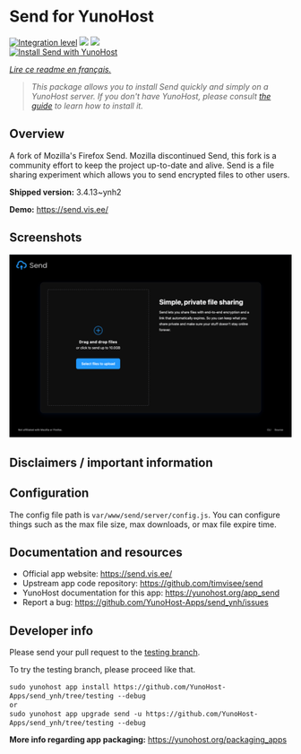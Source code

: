<!--
N.B.: This README was automatically generated by https://github.com/YunoHost/apps/tree/master/tools/README-generator
It shall NOT be edited by hand.
-->

# Send for YunoHost

[![Integration level](https://dash.yunohost.org/integration/send.svg)](https://dash.yunohost.org/appci/app/send) ![](https://ci-apps.yunohost.org/ci/badges/send.status.svg) ![](https://ci-apps.yunohost.org/ci/badges/send.maintain.svg)  
[![Install Send with YunoHost](https://install-app.yunohost.org/install-with-yunohost.svg)](https://install-app.yunohost.org/?app=send)

*[Lire ce readme en français.](./README_fr.md)*

> *This package allows you to install Send quickly and simply on a YunoHost server.
If you don't have YunoHost, please consult [the guide](https://yunohost.org/#/install) to learn how to install it.*

## Overview

A fork of Mozilla's Firefox Send. Mozilla discontinued Send, this fork is a community effort to keep the project up-to-date and alive.
Send is a file sharing experiment which allows you to send encrypted files to other users.


**Shipped version:** 3.4.13~ynh2

**Demo:** https://send.vis.ee/

## Screenshots

![](./doc/screenshots/screenshot.png)

## Disclaimers / important information

## Configuration

The config file path is `var/www/send/server/config.js`.
You can configure things such as the max file size, max downloads, or max file expire time.

## Documentation and resources

* Official app website: https://send.vis.ee/
* Upstream app code repository: https://github.com/timvisee/send
* YunoHost documentation for this app: https://yunohost.org/app_send
* Report a bug: https://github.com/YunoHost-Apps/send_ynh/issues

## Developer info

Please send your pull request to the [testing branch](https://github.com/YunoHost-Apps/send_ynh/tree/testing).

To try the testing branch, please proceed like that.
```
sudo yunohost app install https://github.com/YunoHost-Apps/send_ynh/tree/testing --debug
or
sudo yunohost app upgrade send -u https://github.com/YunoHost-Apps/send_ynh/tree/testing --debug
```

**More info regarding app packaging:** https://yunohost.org/packaging_apps